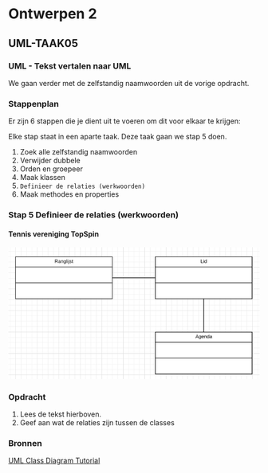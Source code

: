 # Ontwerpen 2

## UML-TAAK05

### UML - Tekst vertalen naar UML

We gaan verder met de zelfstandig naamwoorden uit de vorige opdracht.

### Stappenplan

Er zijn 6 stappen die je dient uit te voeren om dit voor elkaar te krijgen:

Elke stap staat in een aparte taak. Deze taak gaan we stap 5 doen.

1. Zoek alle zelfstandig naamwoorden
2. Verwijder dubbele
3. Orden en groepeer
4. Maak klassen
5. `Definieer de relaties (werkwoorden)`
6. Maak methodes en properties

### Stap 5 Definieer de relaties (werkwoorden)

#### Tennis vereniging TopSpin

![Class Diagram](images/relaties.png)

### Opdracht

1. Lees de tekst hierboven.
2. Geef aan wat de relaties zijn tussen de classes

### Bronnen

[UML Class Diagram Tutorial](https://youtu.be/UI6lqHOVHic)
